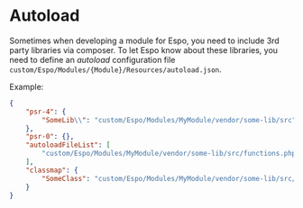 # Autoload

Sometimes when developing a module for Espo, you need to include 3rd party libraries via composer. 
To let Espo know about these libraries, you need to define an *autoload* configuration file `custom/Espo/Modules/{Module}/Resources/autoload.json`.

Example:

```json
{
    "psr-4": {
        "SomeLib\\": "custom/Espo/Modules/MyModule/vendor/some-lib/src"
    },
    "psr-0": {},
    "autoloadFileList": [
        "custom/Espo/Modules/MyModule/vendor/some-lib/src/functions.php"
    ],
    "classmap": {
        "SomeClass": "custom/Espo/Modules/MyModule/vendor/some-lib/src/SomeClass.php"
    }
}
```
